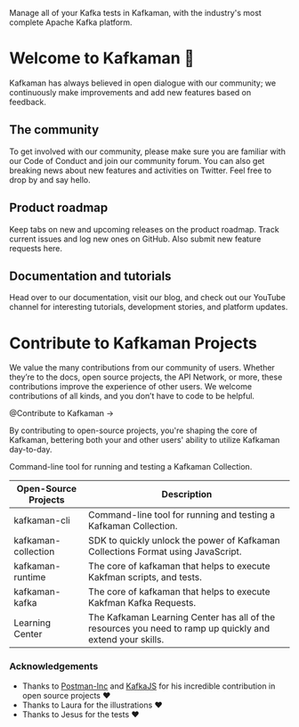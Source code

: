 Manage all of your Kafka tests in Kafkaman, with the industry's most complete Apache Kafka platform.

# Welcome to Kafkaman 🚀
Kafkaman has always believed in open dialogue with our community; we continuously make improvements and add new features based on feedback.

## The community
To get involved with our community, please make sure you are familiar with our Code of Conduct and join our community forum. You can also get breaking news about new features and activities on Twitter. Feel free to drop by and say hello.

## Product roadmap
Keep tabs on new and upcoming releases on the product roadmap. Track current issues and log new ones on GitHub. Also submit new feature requests here.

## Documentation and tutorials
Head over to our documentation, visit our blog, and check out our YouTube channel for interesting tutorials, development stories, and platform updates.

# Contribute to Kafkaman Projects
We value the many contributions from our community of users. Whether they’re to the docs, open source projects, the API Network, or more, these contributions improve the experience of other users. We welcome contributions of all kinds, and you don’t have to code to be helpful.

@Contribute to Kafkaman →

By contributing to open-source projects, you're shaping the core of Kafkaman, bettering both your and other users' ability to utilize Kafkaman day-to-day.

	
Command-line tool for running and testing a Kafkaman Collection.

| Open-Source Projects  |  Description |
|---|---|
| kafkaman-cli  | Command-line tool for running and testing a Kafkaman Collection.|
| kafkaman-collection  | SDK to quickly unlock the power of Kafkaman Collections Format using JavaScript.  |
| kafkaman-runtime  | The core of kafkaman that helps to execute Kakfman scripts, and tests.  |
| kafkaman-kafka  | The core of kafkaman that helps to execute Kakfman Kafka Requests.  |
| Learning Center  | The Kafkaman Learning Center has all of the resources you need to ramp up quickly and extend your skills.  |


### Acknowledgements
* Thanks to [Postman-Inc](https://github.com/postmanlabs) and [KafkaJS](https://github.com/tulios/kafkajs) for his incredible contribution in open source projects ❤️
* Thanks to Laura for the illustrations ❤️
* Thanks to Jesus for the tests ❤️
